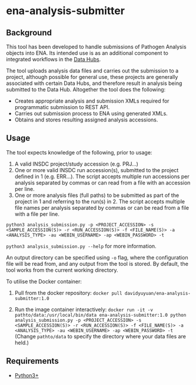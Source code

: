 # ena-analysis-submitter

Background
----------
This tool has been developed to handle submissions of Pathogen Analysis objects into ENA. Its intended use is as an additional component to integrated workflows in the [Data Hubs](http://europepmc.org/article/PMC/6927095).

The tool uploads analysis data files and carries out the submission to a project, although possible for general use, these projects are generally associated with certain Data Hubs, and therefore result in analysis being submitted to the Data Hub. Altogether the tool does the following:
- Creates appropriate analysis and submission XMLs required for programmatic submission to REST API.
- Carries out submission process to ENA using generated XMLs.
- Obtains and stores resulting assigned analysis accessions.

Usage
-----
The tool expects knowledge of the following, prior to usage:

1. A valid INSDC project/study accession (e.g. PRJ...)
2. One or more valid INSDC run accession(s), submitted to the project defined in 1 (e.g. ERR...). The script accepts multiple run accessions per analysis separated by commas or can read from a file with an accession per line.
3. One or more analysis files (full paths) to be submitted as part of the project in 1 and referring to the run(s) in 2. The script accepts multiple file names per analysis separated by commas or can be read from a file with a file per line.

`python3 analysis_submission.py -p <PROJECT_ACCESSION> -s <SAMPLE_ACCESSION(S)> -r <RUN_ACCESSION(S)> -f <FILE_NAME(S)> -a <ANALYSIS_TYPE> -au <WEBIN_USERNAME> -ap <WEBIN_PASSWORD> -t`

`python3 analysis_submission.py --help` for more information.

An output directory can be specified using `-o` flag, where the configuration file will be read from, and any output from the tool is stored. By default, the tool works from the current working directory.


To utilise the Docker container:
1. Pull from the docker repository:
   `docker pull davidyuyuan/ena-analysis-submitter:1.0`
   
2. Run the image container interactively:
   `docker run -it -v pathto/data:/usr/local/bin/data ena-analysis-submitter:1.0 python analysis_submission.py -p <PROJECT_ACCESSION> -s <SAMPLE_ACCESSION(S)> -r <RUN_ACCESSION(S)> -f <FILE_NAME(S)> -a <ANALYSIS_TYPE> -au <WEBIN_USERNAME> -ap <WEBIN_PASSWORD> -t`
   (Change `pathto/data` to specify the directory where your data files are held.)

Requirements
------------
- [Python3+](https://www.python.org/downloads/)